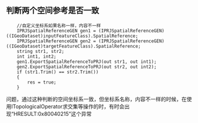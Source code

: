## 判断两个空间参考是否一致
~~~
    //自定义坐标系如果名称一样，内容不一样
    IPRJSpatialReferenceGEN gen1 = (IPRJSpatialReferenceGEN)((IGeoDataset)inputFeatureClass).SpatialReference;
    IPRJSpatialReferenceGEN gen2 = (IPRJSpatialReferenceGEN)((IGeoDataset)targetFeatureClass).SpatialReference;
    string str1, str2;
    int int1, int2;
    gen1.ExportSpatialReferenceToPRJ(out str1, out int1);
    gen2.ExportSpatialReferenceToPRJ(out str2, out int2);
    if (str1.Trim() == str2.Trim())
    {
        res = true;
    }
~~~

问题，通过这种判断的空间坐标系一致，但坐标系名称，内容不一样的时候，在使用ITopologicalOperator求交集等操作的时，有时会出现“HRESULT:0x80040215”这个异常